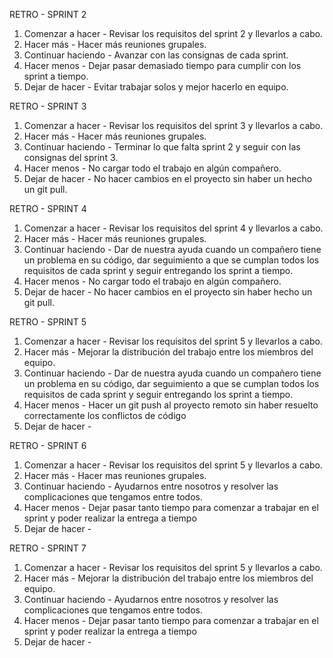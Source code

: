 RETRO - SPRINT 2
1. Comenzar a hacer - Revisar los requisitos del sprint 2 y llevarlos a cabo.
2. Hacer más - Hacer más reuniones grupales.
3. Continuar haciendo - Avanzar con las consignas de cada sprint.
4. Hacer menos - Dejar pasar demasiado tiempo para cumplir con los sprint a tiempo.
5. Dejar de hacer - Evitar trabajar solos y mejor hacerlo en equipo.

RETRO - SPRINT 3
1. Comenzar a hacer - Revisar los requisitos del sprint 3 y llevarlos a cabo.
2. Hacer más - Hacer más reuniones grupales.
3. Continuar haciendo - Terminar lo que falta sprint 2 y seguir con las consignas del sprint 3.
4. Hacer menos - No cargar todo el trabajo en algún compañero.
5. Dejar de hacer - No hacer cambios en el proyecto sin haber un hecho un git pull.

RETRO - SPRINT 4
1. Comenzar a hacer - Revisar los requisitos del sprint 4 y llevarlos a cabo.
2. Hacer más - Hacer más reuniones grupales.
3. Continuar haciendo - Dar de nuestra ayuda cuando un compañero tiene un problema en su código, dar seguimiento a que se cumplan todos los requisitos de cada sprint y seguir entregando los sprint a tiempo.
4. Hacer menos - No cargar todo el trabajo en algún compañero.
5. Dejar de hacer - No hacer cambios en el proyecto sin haber hecho un git pull.

RETRO - SPRINT 5
1. Comenzar a hacer - Revisar los requisitos del sprint 5 y llevarlos a cabo.
2. Hacer más - Mejorar la distribución del trabajo entre los miembros del equipo.
3. Continuar haciendo - Dar de nuestra ayuda cuando un compañero tiene un problema en su código, dar seguimiento a que se cumplan todos los requisitos de cada sprint y seguir entregando los sprint a tiempo.
4. Hacer menos - Hacer un git push al proyecto remoto sin haber resuelto correctamente los conflictos de código
5. Dejar de hacer - 

RETRO - SPRINT 6
1. Comenzar a hacer - Revisar los requisitos del sprint 5 y llevarlos a cabo.
2. Hacer más - Hacer mas reuniones grupales.
3. Continuar haciendo - Ayudarnos entre nosotros y resolver las complicaciones que tengamos entre todos.
4. Hacer menos - Dejar pasar tanto tiempo para comenzar a trabajar en el sprint y poder realizar la entrega a tiempo
5. Dejar de hacer - 

RETRO - SPRINT 7
1. Comenzar a hacer - Revisar los requisitos del sprint 5 y llevarlos a cabo.
2. Hacer más - Mejorar la distribución del trabajo entre los miembros del equipo.
3. Continuar haciendo - Ayudarnos entre nosotros y resolver las complicaciones que tengamos entre todos.
4. Hacer menos - Dejar pasar tanto tiempo para comenzar a trabajar en el sprint y poder realizar la entrega a tiempo
5. Dejar de hacer - 